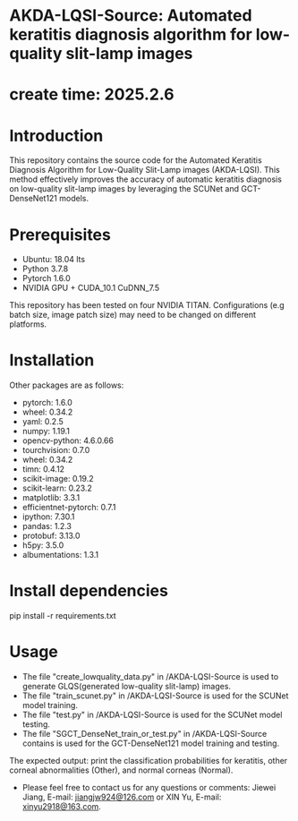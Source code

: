 # AKDA-LQSI-Source: Automated keratitis diagnosis algorithm for low-quality slit-lamp images
# create time: 2025.2.6

# Introduction
This repository contains the source code for the Automated Keratitis Diagnosis Algorithm for Low-Quality Slit-Lamp images (AKDA-LQSI). 
This method effectively improves the accuracy of automatic keratitis diagnosis on low-quality slit-lamp images by leveraging the SCUNet and GCT-DenseNet121 models.

# Prerequisites
* Ubuntu: 18.04 lts
* Python 3.7.8
* Pytorch 1.6.0
* NVIDIA GPU + CUDA_10.1 CuDNN_7.5

This repository has been tested on four NVIDIA TITAN. Configurations (e.g batch size, image patch size) may need to be changed on different platforms.

# Installation
Other packages are as follows:
* pytorch: 1.6.0 
* wheel: 0.34.2
* yaml:  0.2.5
* numpy: 1.19.1
* opencv-python: 4.6.0.66
* tourchvision: 0.7.0
* wheel:  0.34.2
* timn: 0.4.12
* scikit-image: 0.19.2
* scikit-learn: 0.23.2
* matplotlib: 3.3.1
* efficientnet-pytorch: 0.7.1
* ipython: 7.30.1
* pandas: 1.2.3
* protobuf: 3.13.0
* h5py: 3.5.0
* albumentations: 1.3.1

# Install dependencies
pip install -r requirements.txt

# Usage
* The file "create_lowquality_data.py" in /AKDA-LQSI-Source is used to generate GLQS(generated low-quality slit-lamp) images.
* The file "train_scunet.py" in /AKDA-LQSI-Source is used for the SCUNet model training.
* The file "test.py" in /AKDA-LQSI-Source is used for the SCUNet model testing.
* The file "SGCT_DenseNet_train_or_test.py" in /AKDA-LQSI-Source contains is used for the GCT-DenseNet121 model training and testing.



The expected output: print the classification probabilities for  keratitis, other corneal abnormalities (Other), and normal corneas (Normal).


* Please feel free to contact us for any questions or comments: Jiewei Jiang, E-mail: jiangjw924@126.com or XIN Yu, E-mail: xinyu2918@163.com.